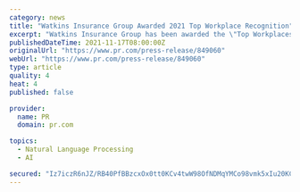 ```yaml
---
category: news
title: "Watkins Insurance Group Awarded 2021 Top Workplace Recognition"
excerpt: "Watkins Insurance Group has been awarded the \"Top Workplaces\" honor by the Austin American-Statesman. The list is based solely on employee feedback gathered through a third-party survey administered by Energage,"
publishedDateTime: 2021-11-17T08:00:00Z
originalUrl: "https://www.pr.com/press-release/849060"
webUrl: "https://www.pr.com/press-release/849060"
type: article
quality: 4
heat: 4
published: false

provider:
  name: PR
  domain: pr.com

topics:
  - Natural Language Processing
  - AI

secured: "Iz7iczR6nJZ/RB40PfBBzcxOx0tt0KCv4twW98OfNDMqYMCo98vmk5xIu20KCgZ0cjXmS/fAmVIJdFch15s9caih38bEnejeU0LlxQZWc5fhG04ekJbgFal4VRjwjjpOHxXwAYQNUYErmdwQbz7FmCKr32wQywYDQ/qwsXt5kJWb+JAU9/9R2pcjcy5hrgRorj5mwZ7qt0GSG2F1abk90ilLla0waVBRbAcaeKEek4KNF5ZI61YxuHHb6fQPQtYauxAW3eTBkUVW+yZO27LOEPJdsJY8M6IoqREei1iKGKeEED8+DHnrbHQKCyWcGFqpT8ldJKtlGcwHD2GwzL8V73EyR5Ldm8X+60KMiVWm7vU=;cLn0FdS8u/eWaAiyrzPs/g=="
---
```



